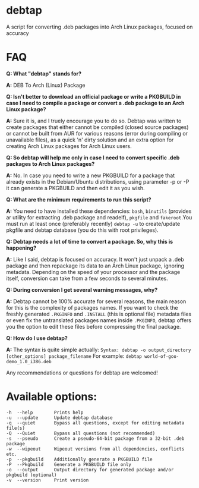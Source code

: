 debtap
======

A script for converting .deb packages into Arch Linux packages, focused on accuracy

# FAQ

**Q: What "debtap" stands for?**

**A:** DEB To Arch (Linux) Package

**Q: Isn't better to download an official package or write a PKGBUILD in case I need to compile a package or convert a .deb package to an Arch Linux package?**

**A:** Sure it is, and I truely encourage you to do so. Debtap was written to create packages that either cannot be compiled (closed source packages) or cannot be built from AUR for various reasons (error during compiling or unavailable files), as a quick 'n' dirty solution and an extra option for creating Arch Linux packages for Arch Linux users.

**Q: So debtap will help me only in case I need to convert specific .deb packages to Arch Linux packages?**

**A:** No. In case you need to write a new PKGBUILD for a package that already exists in the Debian/Ubuntu distributions, using parameter -p or -P it can generate a PKGBUILD and then edit it as you wish.

**Q: What are the minimum requirements to run this script?**

**A:** You need to have installed these dependencies: `bash`, `binutils` (provides ar utility for extracting .deb package and readelf), `pkgfile` and `fakeroot`.You must run at least once (preferably recently) `debtap -u` to create/update pkgfile and debtap database (you do this with root privileges).

**Q: Debtap needs a lot of time to convert a package. So, why this is happening?**

**A:** Like I said, debtap is focused on accuracy. It won't just unpack a .deb package and then repackage its data to an Arch Linux package, ignoring metadata. Depending on the speed of your processor and the package itself, conversion can take from a few seconds to several minutes.

**Q: During conversion I get several warning messages, why?**

**A:** Debtap cannot be 100% accurate for several reasons,  the main reason for this is the complexity of packages names. If you want to check the freshly generated `.PKGINFO` and `.INSTALL` (this is optional file) metadata files or even fix the untranslated packages names inside `.PKGINFO`, debtap offers you the option to edit these files before compressing the final package.

**Q: How do I use debtap?**

**A:** The syntax is quite simple actually: `Syntax: debtap -o output_directory [other_options] package_filename`
For example: `debtap world-of-goo-demo_1.0_i386.deb`

Any recommendations or questions for debtap are welcomed!

Available options:
==================

    -h  --help        Prints help
    -u  --update      Update debtap database
    -q  --quiet       Bypass all questions, except for editing metadata file(s)
    -Q  --Quiet       Bypass all questions (not recommended)
    -s  --pseudo      Create a pseudo-64-bit package from a 32-bit .deb package
    -w  --wipeout     Wipeout versions from all dependencies, conflicts etc.
    -p  --pkgbuild    Additionally generate a PKGBUILD file
    -P  --Pkgbuild    Generate a PKGBUILD file only
    -o  --output      Output directory for generated package and/or pkgbuild (optional)
    -v  --version     Print version
